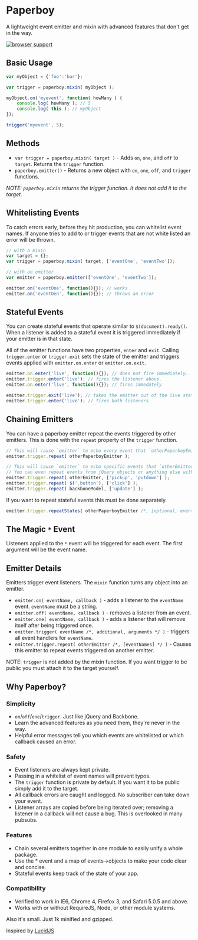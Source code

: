 Paperboy
===========

A lightweight event emitter and mixin with advanced features that don't get in the way.

[![browser support](http://ci.testling.com/sakabako/paperboy.png)](http://ci.testling.com/sakabako/paperboy)

## Basic Usage

```javascript
var myObject = {'foo':'bar'};

var trigger = paperboy.mixin( myObject );

myObject.on('myevent', function( howMany ) {
	console.log( howMany ); // 5
	console.log( this ); // myObject
});

trigger('myevent', 5);
```

## Methods

* `var trigger = paperboy.mixin( target )` - Adds `on`, `one`, and `off` to `target`. Returns the `trigger` function.
* `paperboy.emitter()` -  Returns a new object with `on`, `one`, `off`, and `trigger` functions.

_NOTE: `paperboy.mixin` returns the trigger function. It does not add it to the target._

## Whitelisting Events

To catch errors early, before they hit production, you can whitelist event names. If anyone tries to add to or trigger events that are not white listed an error will be thrown.

```javascript
// with a mixin
var target = {};
var trigger = paperboy.mixin( target, ['eventOne', 'eventTwo']);

// with an emitter
var emitter = paperboy.emitter(['eventOne', 'eventTwo']);

emitter.on('eventOne', function(){}); // works
emitter.on('eventOen', function(){}); // throws an error
```

## Stateful Events

You can create stateful events that operate similar to `$(document).ready()`. When a listener is added to a stateful event it is triggered immediately if your emitter is in that state.

All of the emitter functions have two properties, `enter` and `exit`. Calling `trigger.enter` or `trigger.exit` sets the state of the emitter and triggers events applied with `emitter.on.enter` or `emitter.on.exit`.


```javascript
emitter.on.enter('live', function(){}); // does not fire immediately.
emitter.trigger.enter('live'); // fires the listener above.
emitter.on.enter('live', function(){}); // fires immedately

emitter.trigger.exit('live'); // takes the emitter out of the live state.
emitter.trigger.enter('live'); // fires both listeners
```

## Chaining Emitters

You can have a paperboy emitter repeat the events triggered by other emitters. This is done with the `repeat` property of the `trigger` function.

```javascript
// This will cause `emitter` to echo every event that `otherPaperboyEmitter` triggers.
emitter.trigger.repeat( otherPaperboyEmitter );

// This will cause `emitter` to echo specific events that `otherEmitter` throws.
// You can even repeat events from jQuery objects or anything else with an `on` function.
emitter.trigger.repeat( otherEmitter, ['pickup', 'putdown'] );
emitter.trigger.repeat( $('.button'), ['click'] );
emitter.trigger.repeat( backboneModel, ['update'] );
```

If you want to repeat stateful events this must be done separately.
```javascript
emitter.trigger.repeatStates( otherPaperboyEmitter /*, [optional, event, names] */);
```

## The Magic `*` Event

Listeners applied to the `*` event will be triggered for each event. The first argument will be the event name.

## Emitter Details

Emitters trigger event listeners. The `mixin` function turns any object into an emitter.

* `emitter.on( eventName, callback )` - adds a listener to the `eventName` event. `eventName` must be a string.
* `emitter.off( eventName, callback )` - removes a listener from an event.
* `emitter.one( eventName, callback )` - adds a listener that will remove itself after being triggered once.
* `emitter.trigger( eventName /*, additional, arguments */ )` - triggers all event handlers for `eventName`.
* `emitter.trigger.repeat( otherEmitter /*, [eventNames] */ )` - Causes this emitter to repeat events triggered on another emitter.

NOTE: `trigger` is not added by the mixin function. If you want trigger to be public you must attach it to the target yourself.

## Why Paperboy?

### Simplicity
* `on`/`off`/`one`/`trigger`. Just like jQuery and Backbone.
* Learn the advanced features as you need them, they're never in the way.
* Helpful error messages tell you which events are whitelisted or which callback caused an error.

### Safety
* Event listeners are always kept private.
* Passing in a whitelist of event names will prevent typos.
* The `trigger` function is private by default. If you want it to be public simply add it to the target.
* All callback errors are caught and logged. No subscriber can take down your event.
* Listener arrays are copied before being iterated over; removing a listener in a callback will not cause a bug. This is overlooked in many pubsubs.

### Features
* Chain several emitters together in one module to easily unify a whole package.
* Use the * event and a map of events->objects to make your code clear and concise.
* Stateful events keep track of the state of your app.

### Compatibility
* Verified to work in IE6, Chrome 4, Firefox 3, and Safari 5.0.5 and above.
* Works with or without RequireJS, Node, or other module systems.

Also it's small. Just 1k minified and gzipped.

Inspired by [LucidJS](https://github.com/RobertWHurst/LucidJS)
